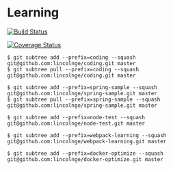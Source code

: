 Learning
====
[![Build Status](https://travis-ci.org/lincolnge/learning.svg?branch=master)](https://travis-ci.org/lincolnge/learning)

[![Coverage Status](https://coveralls.io/repos/github/lincolnge/learning/badge.svg?branch=master)](https://coveralls.io/github/lincolnge/learning?branch=master)

```
$ git subtree add --prefix=coding --squash git@github.com:lincolnge/coding.git master
$ git subtree pull --prefix=coding --squash git@github.com:lincolnge/coding.git master
```

```
$ git subtree add --prefix=spring-sample --squash git@github.com:lincolnge/spring-sample.git master
$ git subtree pull --prefix=spring-sample --squash git@github.com:lincolnge/spring-sample.git master
```

```
$ git subtree add --prefix=node-test --squash git@github.com:lincolnge/node-test.git master
```

```
$ git subtree add --prefix=webpack-learning --squash git@github.com:lincolnge/webpack-learning.git master
```

```
$ git subtree add --prefix=docker-optimize --squash git@github.com:lincolnge/docker-optimize.git master
```
